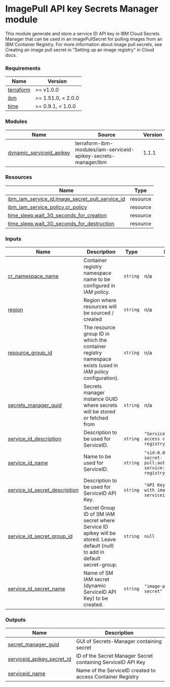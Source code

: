 # ImagePull API key Secrets Manager module

This module generate and store a service ID API key in IBM Cloud Secrets Manager that can be used in an imagePullSecret for pulling images from an IBM Container Registry. For more information about image pull secrets, see Creating an image pull secret in "Setting up an image registry" in Cloud docs.

<!-- BEGINNING OF PRE-COMMIT-TERRAFORM DOCS HOOK -->
### Requirements

| Name | Version |
|------|---------|
| <a name="requirement_terraform"></a> [terraform](#requirement\_terraform) | >= v1.0.0 |
| <a name="requirement_ibm"></a> [ibm](#requirement\_ibm) | >= 1.51.0, < 2.0.0 |
| <a name="requirement_time"></a> [time](#requirement\_time) | >= 0.9.1, < 1.0.0 |

### Modules

| Name | Source | Version |
|------|--------|---------|
| <a name="module_dynamic_serviceid_apikey"></a> [dynamic\_serviceid\_apikey](#module\_dynamic\_serviceid\_apikey) | terraform-ibm-modules/iam-serviceid-apikey-secrets-manager/ibm | 1.1.1 |

### Resources

| Name | Type |
|------|------|
| [ibm_iam_service_id.image_secret_pull_service_id](https://registry.terraform.io/providers/IBM-Cloud/ibm/latest/docs/resources/iam_service_id) | resource |
| [ibm_iam_service_policy.cr_policy](https://registry.terraform.io/providers/IBM-Cloud/ibm/latest/docs/resources/iam_service_policy) | resource |
| [time_sleep.wait_30_seconds_for_creation](https://registry.terraform.io/providers/hashicorp/time/latest/docs/resources/sleep) | resource |
| [time_sleep.wait_30_seconds_for_destruction](https://registry.terraform.io/providers/hashicorp/time/latest/docs/resources/sleep) | resource |

### Inputs

| Name | Description | Type | Default | Required |
|------|-------------|------|---------|:--------:|
| <a name="input_cr_namespace_name"></a> [cr\_namespace\_name](#input\_cr\_namespace\_name) | Container registry namespace name to be configured in IAM policy. | `string` | n/a | yes |
| <a name="input_region"></a> [region](#input\_region) | Region where resources will be sourced / created | `string` | n/a | yes |
| <a name="input_resource_group_id"></a> [resource\_group\_id](#input\_resource\_group\_id) | The resource group ID in which the container registry namespace exists (used in IAM policy configuration). | `string` | n/a | yes |
| <a name="input_secrets_manager_guid"></a> [secrets\_manager\_guid](#input\_secrets\_manager\_guid) | Secrets manager instance GUID where secrets will be stored or fetched from | `string` | n/a | yes |
| <a name="input_service_id_description"></a> [service\_id\_description](#input\_service\_id\_description) | Description to be used for ServiceID. | `string` | `"ServiceId used to access container registry"` | no |
| <a name="input_service_id_name"></a> [service\_id\_name](#input\_service\_id\_name) | Name to be used for ServiceID. | `string` | `"sid:0.0.1:image-secret-pull:automated:simple-service:container-registry:"` | no |
| <a name="input_service_id_secret_description"></a> [service\_id\_secret\_description](#input\_service\_id\_secret\_description) | Description to be used for ServiceID API Key. | `string` | `"API Key associated with image pull serviceid"` | no |
| <a name="input_service_id_secret_group_id"></a> [service\_id\_secret\_group\_id](#input\_service\_id\_secret\_group\_id) | Secret Group ID of SM IAM secret where Service ID apikey will be stored. Leave default (null) to add in default secret-group. | `string` | `null` | no |
| <a name="input_service_id_secret_name"></a> [service\_id\_secret\_name](#input\_service\_id\_secret\_name) | Name of SM IAM secret (dynamic ServiceID API Key) to be created. | `string` | `"image-pull-iam-secret"` | no |

### Outputs

| Name | Description |
|------|-------------|
| <a name="output_secret_manager_guid"></a> [secret\_manager\_guid](#output\_secret\_manager\_guid) | GUI of Secrets-Manager containing secret |
| <a name="output_serviceid_apikey_secret_id"></a> [serviceid\_apikey\_secret\_id](#output\_serviceid\_apikey\_secret\_id) | ID of the Secret Manager Secret containing ServiceID API Key |
| <a name="output_serviceid_name"></a> [serviceid\_name](#output\_serviceid\_name) | Name of the ServiceID created to access Container Registry |
<!-- END OF PRE-COMMIT-TERRAFORM DOCS HOOK -->
